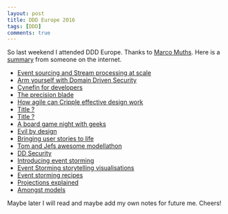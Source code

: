 ```yaml
---
layout: post
title: DDD Europe 2016
tags: [DDD]
comments: true
---
```


So last weekend I attended DDD Europe. Thanks to [Marco Muths](https://github.com/mamuz).
Here is a [summary](http://verhoevenv.github.io/2016/02/01/notes-from-ddd-europe.html)
from someone on the internet.

- [Event sourcing and Stream processing at scale](https://speakerdeck.com/ept/event-sourcing-and-stream-processing-at-scale)
- [Arm yourself with Domain Driven Security](ttp://de.slideshare.net/OmegapointAcademy/arm-yourself-with-domain-driven-security-its-time-to-slay-some-security-trolls)
- [Cynefin for developers](tp://lizkeogh.com/cynefin-for-developers/)
- [The precision blade](tp://de.slideshare.net/ziobrando/the-precision-blade)
- [How agile can Cripple effective design work](https://www.yumpu.com/en/document/view/55046442/how-agile-can-cripple-effective-design-work/45)
- [Title ?](https://www.youtube.com/watch?v=xY45YE7ggng&index=9&list=PLWbHc_FXPo2jB6IZ887vLXsPoympL3KEy)
- [Title ?](http://www.physicsofsoftware.com/)
- [A board game night with geeks](http://de.slideshare.net/Felienne/a-board-game-night-with-geeks-attacking-quarto-ties-with-sat-solvers)
- [Evil by design](http://de.slideshare.net/jclaes/evil-by-design)
- [Bringing user stories to life](http://rubygem.me/2014/07/21/bringing-user-stories-to-life/)
- [Tom and Jefs awesome modellathon](http://de.slideshare.net/TomJanssens1/tom-and-jefs-awesome-modellathon)
- [DD Security](http://de.slideshare.net/DanBerghJohnsson/domain-driven-security-at-internetdagarna2014)
- [Introducing event storming](http://ziobrando.blogspot.de/2013/11/introducing-event-storming.html)
- [Event Storming storytelling visualisations](http://verraes.net/2015/03/event-storming-storytelling-visualisations/)
- [Event storming recipes](http://de.slideshare.net/ziobrando/event-storming-recipes)
- [Projections explained](http://de.slideshare.net/yreynhout/projections-explained)
- [Amongst models](http://de.slideshare.net/yreynhout/amongst-models)

Maybe later I will read and maybe add my own notes for future me. Cheers!
